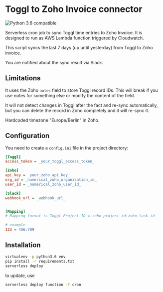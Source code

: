 # Toggl to Zoho Invoice connector

![Python 3.6 compatible](https://img.shields.io/badge/python-3.6-green.svg)

Serverless cron job to sync Toggl time entries to Zoho Invoice. It is designed to run as AWS Lambda function triggered by Cloudwatch.

This script syncs the last 7 days (up until yesterday) from Toggl to Zoho invoice.

You are notified about the sync result via Slack.

## Limitations

It uses the Zoho `notes` field to store Toggl record IDs. This will break if you use notes for something else or modify the content of the field.

It will not detect changes in Toggl after the fact and re-sync automatically, but you can delete the record in Zoho completely and it will re-sync it.

Hardcoded timezone "Europe/Berlin" in Zoho.

## Configuration

You need to create a `config.ini` file in the project directory:

```ini
[Toggl]
access_token = _your_toggl_access_token_

[Zoho]
api_key = _your_zoho_api_key_
org_id = _numerical_zoho_organisation_id_
user_id = _numerical_zoho_user_id_

[Slack]
webhook_url = _webhook_url_


[Mapping]
# Mapping format is Toggl-Project-ID = zoho_project_id:zoho_task_id

# example
123 = 456:789
```

## Installation

```bash
virtualenv -p python3.6 env
pip install -r requirements.txt
serverless deploy
```

to update, use

```bash
serverless deploy function -f cron
```
